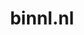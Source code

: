 ---
layout: post
title:  "binnl.nl"
internal_url:  "/dutchgov/binnl.nl.html"
categories: dutchgov
---